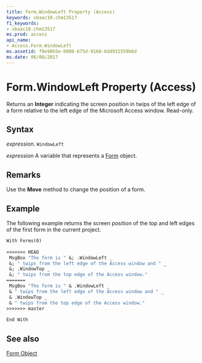 ```yaml
---
title: Form.WindowLeft Property (Access)
keywords: vbaac10.chm13517
f1_keywords:
- vbaac10.chm13517
ms.prod: access
api_name:
- Access.Form.WindowLeft
ms.assetid: f9e90b5e-6008-675d-9168-6dd932559b6d
ms.date: 06/08/2017
---
```



# Form.WindowLeft Property (Access)

Returns an  **Integer** indicating the screen position in twips of the left edge of a form relative to the left edge of the Microsoft Access window. Read-only.


## Syntax

 _expression_. `WindowLeft`

 _expression_ A variable that represents a [Form](./Access.Form.md) object.


## Remarks

Use the  **Move** method to change the position of a form.


## Example

The following example returns the screen position of the top and left edges of the first form in the current project.


```vb
With Forms(0) 
 
<<<<<<< HEAD
 MsgBox "The form is " &; .WindowLeft _ 
 &; " twips from the left edge of the Access window and " _ 
 &; .WindowTop _ 
 &; " twips from the top edge of the Access window." 
=======
 MsgBox "The form is " & .WindowLeft _ 
 & " twips from the left edge of the Access window and " _ 
 & .WindowTop _ 
 & " twips from the top edge of the Access window." 
>>>>>>> master
 
End With 

```


## See also


[Form Object](Access.Form.md)

